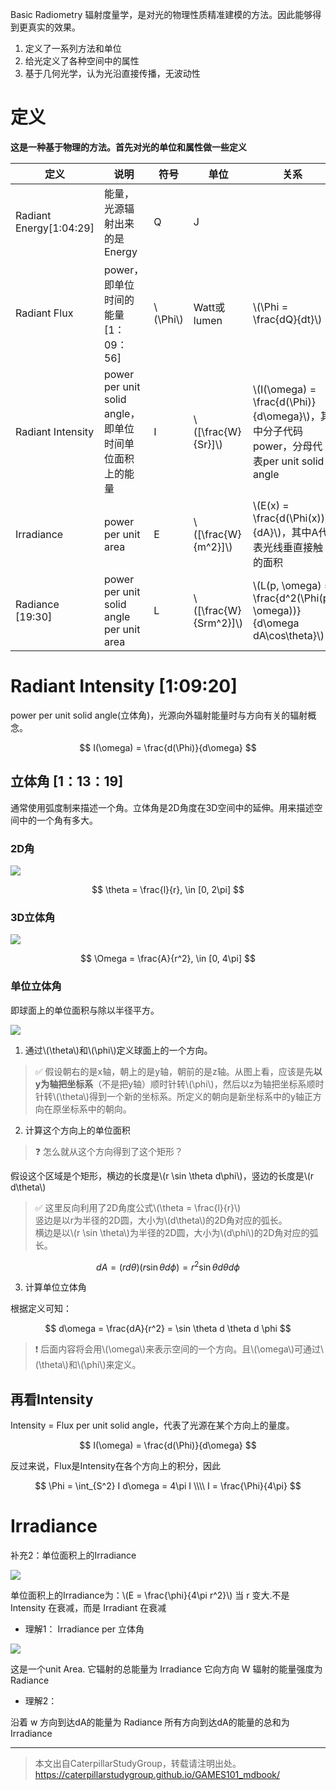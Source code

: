 Basic Radiometry 辐射度量学，是对光的物理性质精准建模的方法。因此能够得到更真实的效果。  

1. 定义了一系列方法和单位
2. 给光定义了各种空间中的属性
3. 基于几何光学，认为光沿直接传播，无波动性

# 定义

**这是一种基于物理的方法。首先对光的单位和属性做一些定义**

|定义|说明|符号|单位|关系|
|---|---|---|---|---|
|Radiant Energy[1:04:29]|能量，光源辐射出来的是Energy| Q| J||
|Radiant Flux|power，即单位时间的能量[1：09：56]|\\(\Phi\\)|Watt或lumen|\\(\Phi = \frac{dQ}{dt}\\)|
|Radiant Intensity|power per unit solid angle，即单位时间单位面积上的能量|I|\\([\frac{W}{Sr}]\\)|\\(I(\omega) = \frac{d(\Phi)}{d\omega}\\)，其中分子代码power，分母代表per unit solid angle|
|Irradiance|power per unit area|E|\\([\frac{W}{m^2}]\\)|\\(E(x) = \frac{d(\Phi(x))}{dA}\\)，其中A代表光线垂直接触的面积|
|Radiance [19:30]|power per unit solid angle per unit area|L|\\([\frac{W}{Srm^2}]\\)|\\(L(p, \omega) = \frac{d^2(\Phi(p, \omega))}{d\omega dA\cos\theta}\\)|

# Radiant Intensity [1:09:20]

power per unit solid angle(立体角)，光源向外辐射能量时与方向有关的辐射概念。

$$
I(\omega) = \frac{d(\Phi)}{d\omega}
$$

## 立体角 [1：13：19]

通常使用弧度制来描述一个角。立体角是2D角度在3D空间中的延伸。用来描述空间中的一个角有多大。  

### 2D角

![](../assets/113.PNG)

$$
\theta = \frac{l}{r}, \in [0, 2\pi]
$$

### 3D立体角

![](../assets/114.PNG)

$$
\Omega = \frac{A}{r^2}, \in [0, 4\pi]
$$

### 单位立体角

即球面上的单位面积与除以半径平方。  

![](../assets/115.PNG)

1. 通过\\(\theta\\)和\\(\phi\\)定义球面上的一个方向。  

> &#x2705; 假设朝右的是x轴，朝上的是y轴，朝前的是z轴。从图上看，应该是先**以y为轴把坐标系**（不是把y轴）顺时针转\\(\phi\\)，然后以z为轴把坐标系顺时针转\\(\theta\\)得到一个新的坐标系。所定义的朝向是新坐标系中的y轴正方向在原坐标系中的朝向。  

2. 计算这个方向上的单位面积

> &#x2753; 怎么就从这个方向得到了这个矩形？　

假设这个区域是个矩形，横边的长度是\\(r \sin \theta d\phi\\)，竖边的长度是\\(r d\theta\\)

> &#x2705; 这里反向利用了2D角度公式\\(\theta = \frac{l}{r}\\)  
> 竖边是以r为半径的2D圆，大小为\\(d\theta\\)的2D角对应的弧长。  
> 横边是以\\(r \sin \theta\\)为半径的2D圆，大小为\\(d\phi\\)的2D角对应的弧长。  

$$
dA = (r d\theta) (r \sin \theta d\phi) = r^2 \sin \theta d \theta d \phi
$$

3. 计算单位立体角

根据定义可知：

$$
d\omega = \frac{dA}{r^2} = \sin \theta d \theta d \phi
$$

> &#x2757; 后面内容将会用\\(\omega\\)来表示空间的一个方向。且\\(\omega\\)可通过\\(\theta\\)和\\(\phi\\)来定义。

## 再看Intensity

Intensity = Flux per unit solid angle，代表了光源在某个方向上的量度。

$$
I(\omega) = \frac{d(\Phi)}{d\omega}
$$

反过来说，Flux是Intensity在各个方向上的积分，因此

$$
\Phi = \int_{S^2} I d\omega = 4\pi I \\\\
I = \frac{\Phi}{4\pi}
$$

# Irradiance


 补充2：单位面积上的Irradiance

![](../assets/18.PNG)

单位面积上的Irradiance为：\\(E = \frac{\phi}{4\pi r^2}\\)
当 r 变大.不是 Intensity 在衰减，而是 Irradiant 在衰减

- 理解1： Irradiance per 立体角

![](../assets/19.PNG)

这是一个unit Area.
它辐射的总能量为 Irradiance
它向方向 W 辐射的能量强度为 Radiance

- 理解2：

沿着 w 方向到达dA的能量为 Radiance
所有方向到达dA的能量的总和为 Irradiance


------------------------------

> 本文出自CaterpillarStudyGroup，转载请注明出处。  
> https://caterpillarstudygroup.github.io/GAMES101_mdbook/